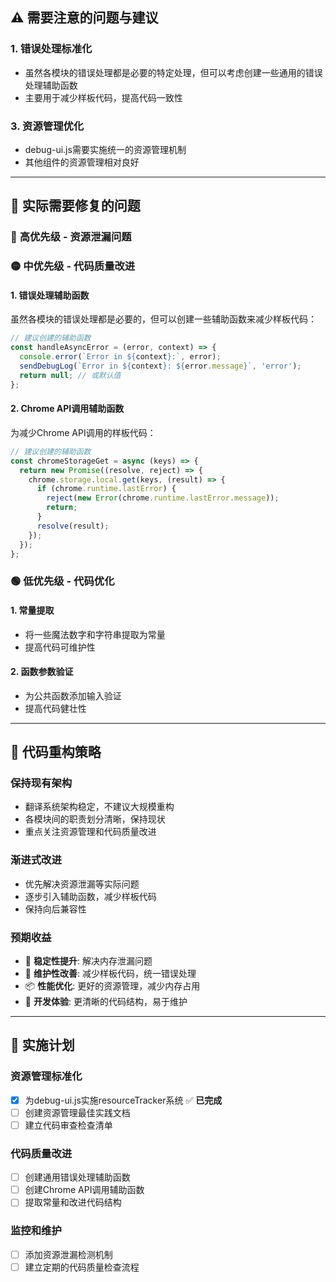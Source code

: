 ## ⚠️ 需要注意的问题与建议

### 1. 错误处理标准化
- 虽然各模块的错误处理都是必要的特定处理，但可以考虑创建一些通用的错误处理辅助函数
- 主要用于减少样板代码，提高代码一致性

### 3. 资源管理优化
- debug-ui.js需要实施统一的资源管理机制
- 其他组件的资源管理相对良好

---

## 🔧 实际需要修复的问题

### 🔴 **高优先级 - 资源泄漏问题**

### 🟡 **中优先级 - 代码质量改进**

#### 1. 错误处理辅助函数
虽然各模块的错误处理都是必要的，但可以创建一些辅助函数来减少样板代码：
```javascript
// 建议创建的辅助函数
const handleAsyncError = (error, context) => {
  console.error(`Error in ${context}:`, error);
  sendDebugLog(`Error in ${context}: ${error.message}`, 'error');
  return null; // 或默认值
};
```

#### 2. Chrome API调用辅助函数
为减少Chrome API调用的样板代码：
```javascript
// 建议创建的辅助函数
const chromeStorageGet = async (keys) => {
  return new Promise((resolve, reject) => {
    chrome.storage.local.get(keys, (result) => {
      if (chrome.runtime.lastError) {
        reject(new Error(chrome.runtime.lastError.message));
        return;
      }
      resolve(result);
    });
  });
};
```

### 🟢 **低优先级 - 代码优化**

#### 1. 常量提取
- 将一些魔法数字和字符串提取为常量
- 提高代码可维护性

#### 2. 函数参数验证
- 为公共函数添加输入验证
- 提高代码健壮性

---

## 🎯 代码重构策略

### **保持现有架构**
- 翻译系统架构稳定，不建议大规模重构
- 各模块间的职责划分清晰，保持现状
- 重点关注资源管理和代码质量改进

### **渐进式改进**
- 优先解决资源泄漏等实际问题
- 逐步引入辅助函数，减少样板代码
- 保持向后兼容性

### **预期收益**
- 🔧 **稳定性提升**: 解决内存泄漏问题
- 🐛 **维护性改善**: 减少样板代码，统一错误处理
- 📦 **性能优化**: 更好的资源管理，减少内存占用
- 🚀 **开发体验**: 更清晰的代码结构，易于维护

---

## 📝 实施计划

### 资源管理标准化
- [x] 为debug-ui.js实施resourceTracker系统 ✅ **已完成**
- [ ] 创建资源管理最佳实践文档
- [ ] 建立代码审查检查清单

### 代码质量改进
- [ ] 创建通用错误处理辅助函数
- [ ] 创建Chrome API调用辅助函数
- [ ] 提取常量和改进代码结构

### 监控和维护
- [ ] 添加资源泄漏检测机制
- [ ] 建立定期的代码质量检查流程
